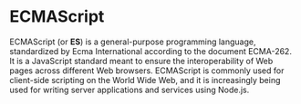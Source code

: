 # ECMAScript
ECMAScript (or **ES**) is a general-purpose programming language, standardized by Ecma International according to the document ECMA-262. It is a JavaScript standard meant to ensure the interoperability of Web pages across different Web browsers. ECMAScript is commonly used for client-side scripting on the World Wide Web, and it is increasingly being used for writing server applications and services using Node.js. 